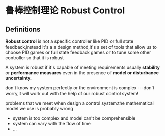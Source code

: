 # 鲁棒控制理论 Robust Control
## Definitions
**Robust control** is not a specific controller like PID or full state feedback,instead it's a a design method,it's a set of tools that allow us to choose PID games or full state feedback games or to tune some other controller so that it is robust

A system is robust if it's capable of meeting requirements usually **stability** or **performance measures** even in the presence of **model or disturbance uncertainty.**

don't know my system perfectly or the environment is complex ---don't worry,it will work out with the help of our robust control system!

problems that we meet when design a control system:the mathematical model we use is probably wrong

+ system is too complex and model can't be comprehensible
+ system can vary with the flow of time
+ ...
